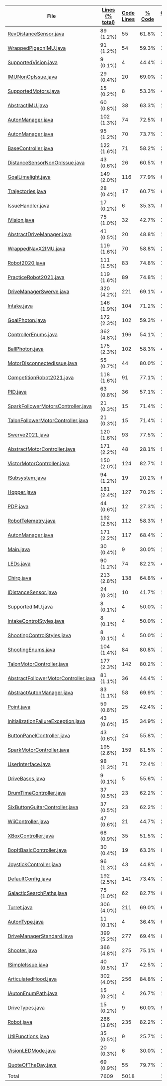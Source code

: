 
|File|[Lines (% total)](https://github.com/FRCTeam5199/Robot-Code-2021/tree/Main-Development/Statistics/LinesDescending.md/)|[Code Lines](https://github.com/FRCTeam5199/Robot-Code-2021/tree/Main-Development/Statistics/CodeDescending.md/)|[% Code](https://github.com/FRCTeam5199/Robot-Code-2021/tree/Main-Development/Statistics/ProportionCodeDescending.md/)|[Comment Lines](https://github.com/FRCTeam5199/Robot-Code-2021/tree/Main-Development/Statistics/CommentsDescending.md/)|[% Comment](https://github.com/FRCTeam5199/Robot-Code-2021/tree/Main-Development/Statistics/ProportionCommentsDescending.md/)|[Blank Lines](https://github.com/FRCTeam5199/Robot-Code-2021/tree/Main-Development/Statistics/BlanksDescending.md/)|[% Blank](https://github.com/FRCTeam5199/Robot-Code-2021/tree/Main-Development/Statistics/ProportionBlanksAscending.md/)|
| --- | --- | --- | --- | --- | --- | --- | --- |
|[RevDistanceSensor.java](https://github.com/FRCTeam5199/Robot-Code-2021/tree/Main-Development/src/main/java/frc/vision/distancesensor/RevDistanceSensor.java)|89 (1.2%)|55|61.8%|11|12.4%|23|25.8%|
|[WrappedPigeonIMU.java](https://github.com/FRCTeam5199/Robot-Code-2021/tree/Main-Development/src/main/java/frc/telemetry/imu/WrappedPigeonIMU.java)|91 (1.2%)|54|59.3%|15|16.5%|22|24.2%|
|[SupportedVision.java](https://github.com/FRCTeam5199/Robot-Code-2021/tree/Main-Development/src/main/java/frc/vision/camera/SupportedVision.java)|9 (0.1%)|4|44.4%|3|33.3%|2|22.2%|
|[IMUNonOpIssue.java](https://github.com/FRCTeam5199/Robot-Code-2021/tree/Main-Development/src/main/java/frc/selfdiagnostics/IMUNonOpIssue.java)|29 (0.4%)|20|69.0%|3|10.3%|6|20.7%|
|[SupportedMotors.java](https://github.com/FRCTeam5199/Robot-Code-2021/tree/Main-Development/src/main/java/frc/motors/SupportedMotors.java)|15 (0.2%)|8|53.3%|4|26.7%|3|20.0%|
|[AbstractIMU.java](https://github.com/FRCTeam5199/Robot-Code-2021/tree/Main-Development/src/main/java/frc/telemetry/imu/AbstractIMU.java)|60 (0.8%)|38|63.3%|10|16.7%|12|20.0%|
|[AutonManager.java](https://github.com/FRCTeam5199/Robot-Code-2021/tree/Main-Development/src/main/java/frc/drive/auton/galacticsearchscam/AutonManager.java)|102 (1.3%)|74|72.5%|8|7.8%|20|19.6%|
|[AutonManager.java](https://github.com/FRCTeam5199/Robot-Code-2021/tree/Main-Development/src/main/java/frc/drive/auton/followtrajectory/AutonManager.java)|95 (1.2%)|70|73.7%|7|7.4%|18|18.9%|
|[BaseController.java](https://github.com/FRCTeam5199/Robot-Code-2021/tree/Main-Development/src/main/java/frc/controllers/BaseController.java)|122 (1.6%)|71|58.2%|28|23.0%|23|18.9%|
|[DistanceSensorNonOpIssue.java](https://github.com/FRCTeam5199/Robot-Code-2021/tree/Main-Development/src/main/java/frc/selfdiagnostics/DistanceSensorNonOpIssue.java)|43 (0.6%)|26|60.5%|9|20.9%|8|18.6%|
|[GoalLimelight.java](https://github.com/FRCTeam5199/Robot-Code-2021/tree/Main-Development/src/main/java/frc/vision/camera/GoalLimelight.java)|149 (2.0%)|116|77.9%|6|4.0%|27|18.1%|
|[Trajectories.java](https://github.com/FRCTeam5199/Robot-Code-2021/tree/Main-Development/src/main/java/frc/drive/auton/followtrajectory/Trajectories.java)|28 (0.4%)|17|60.7%|6|21.4%|5|17.9%|
|[IssueHandler.java](https://github.com/FRCTeam5199/Robot-Code-2021/tree/Main-Development/src/main/java/frc/selfdiagnostics/IssueHandler.java)|17 (0.2%)|6|35.3%|8|47.1%|3|17.6%|
|[IVision.java](https://github.com/FRCTeam5199/Robot-Code-2021/tree/Main-Development/src/main/java/frc/vision/camera/IVision.java)|75 (1.0%)|32|42.7%|30|40.0%|13|17.3%|
|[AbstractDriveManager.java](https://github.com/FRCTeam5199/Robot-Code-2021/tree/Main-Development/src/main/java/frc/drive/AbstractDriveManager.java)|41 (0.5%)|20|48.8%|14|34.1%|7|17.1%|
|[WrappedNavX2IMU.java](https://github.com/FRCTeam5199/Robot-Code-2021/tree/Main-Development/src/main/java/frc/telemetry/imu/WrappedNavX2IMU.java)|119 (1.6%)|70|58.8%|29|24.4%|20|16.8%|
|[Robot2020.java](https://github.com/FRCTeam5199/Robot-Code-2021/tree/Main-Development/src/main/java/frc/robot/robotconfigs/twentytwenty/Robot2020.java)|111 (1.5%)|83|74.8%|10|9.0%|18|16.2%|
|[PracticeRobot2021.java](https://github.com/FRCTeam5199/Robot-Code-2021/tree/Main-Development/src/main/java/frc/robot/robotconfigs/twentyone/PracticeRobot2021.java)|119 (1.6%)|89|74.8%|11|9.2%|19|16.0%|
|[DriveManagerSwerve.java](https://github.com/FRCTeam5199/Robot-Code-2021/tree/Main-Development/src/main/java/frc/drive/DriveManagerSwerve.java)|320 (4.2%)|221|69.1%|48|15.0%|51|15.9%|
|[Intake.java](https://github.com/FRCTeam5199/Robot-Code-2021/tree/Main-Development/src/main/java/frc/ballstuff/intaking/Intake.java)|146 (1.9%)|104|71.2%|19|13.0%|23|15.8%|
|[GoalPhoton.java](https://github.com/FRCTeam5199/Robot-Code-2021/tree/Main-Development/src/main/java/frc/vision/camera/GoalPhoton.java)|172 (2.3%)|102|59.3%|43|25.0%|27|15.7%|
|[ControllerEnums.java](https://github.com/FRCTeam5199/Robot-Code-2021/tree/Main-Development/src/main/java/frc/controllers/ControllerEnums.java)|362 (4.8%)|196|54.1%|110|30.4%|56|15.5%|
|[BallPhoton.java](https://github.com/FRCTeam5199/Robot-Code-2021/tree/Main-Development/src/main/java/frc/vision/camera/BallPhoton.java)|175 (2.3%)|102|58.3%|47|26.9%|26|14.9%|
|[MotorDisconnectedIssue.java](https://github.com/FRCTeam5199/Robot-Code-2021/tree/Main-Development/src/main/java/frc/selfdiagnostics/MotorDisconnectedIssue.java)|55 (0.7%)|44|80.0%|3|5.5%|8|14.5%|
|[CompetitionRobot2021.java](https://github.com/FRCTeam5199/Robot-Code-2021/tree/Main-Development/src/main/java/frc/robot/robotconfigs/twentyone/CompetitionRobot2021.java)|118 (1.6%)|91|77.1%|10|8.5%|17|14.4%|
|[PID.java](https://github.com/FRCTeam5199/Robot-Code-2021/tree/Main-Development/src/main/java/frc/misc/PID.java)|63 (0.8%)|36|57.1%|18|28.6%|9|14.3%|
|[SparkFollowerMotorsController.java](https://github.com/FRCTeam5199/Robot-Code-2021/tree/Main-Development/src/main/java/frc/motors/followers/SparkFollowerMotorsController.java)|21 (0.3%)|15|71.4%|3|14.3%|3|14.3%|
|[TalonFollowerMotorController.java](https://github.com/FRCTeam5199/Robot-Code-2021/tree/Main-Development/src/main/java/frc/motors/followers/TalonFollowerMotorController.java)|21 (0.3%)|15|71.4%|3|14.3%|3|14.3%|
|[Swerve2021.java](https://github.com/FRCTeam5199/Robot-Code-2021/tree/Main-Development/src/main/java/frc/robot/robotconfigs/twentyone/Swerve2021.java)|120 (1.6%)|93|77.5%|10|8.3%|17|14.2%|
|[AbstractMotorController.java](https://github.com/FRCTeam5199/Robot-Code-2021/tree/Main-Development/src/main/java/frc/motors/AbstractMotorController.java)|171 (2.2%)|48|28.1%|99|57.9%|24|14.0%|
|[VictorMotorController.java](https://github.com/FRCTeam5199/Robot-Code-2021/tree/Main-Development/src/main/java/frc/motors/VictorMotorController.java)|150 (2.0%)|124|82.7%|5|3.3%|21|14.0%|
|[ISubsystem.java](https://github.com/FRCTeam5199/Robot-Code-2021/tree/Main-Development/src/main/java/frc/misc/ISubsystem.java)|94 (1.2%)|19|20.2%|62|66.0%|13|13.8%|
|[Hopper.java](https://github.com/FRCTeam5199/Robot-Code-2021/tree/Main-Development/src/main/java/frc/ballstuff/intaking/Hopper.java)|181 (2.4%)|127|70.2%|29|16.0%|25|13.8%|
|[PDP.java](https://github.com/FRCTeam5199/Robot-Code-2021/tree/Main-Development/src/main/java/frc/pdp/PDP.java)|44 (0.6%)|12|27.3%|26|59.1%|6|13.6%|
|[RobotTelemetry.java](https://github.com/FRCTeam5199/Robot-Code-2021/tree/Main-Development/src/main/java/frc/telemetry/RobotTelemetry.java)|192 (2.5%)|112|58.3%|54|28.1%|26|13.5%|
|[AutonManager.java](https://github.com/FRCTeam5199/Robot-Code-2021/tree/Main-Development/src/main/java/frc/drive/auton/galacticsearch/AutonManager.java)|171 (2.2%)|117|68.4%|31|18.1%|23|13.5%|
|[Main.java](https://github.com/FRCTeam5199/Robot-Code-2021/tree/Main-Development/src/main/java/frc/robot/Main.java)|30 (0.4%)|9|30.0%|17|56.7%|4|13.3%|
|[LEDs.java](https://github.com/FRCTeam5199/Robot-Code-2021/tree/Main-Development/src/main/java/frc/misc/LEDs.java)|90 (1.2%)|74|82.2%|4|4.4%|12|13.3%|
|[Chirp.java](https://github.com/FRCTeam5199/Robot-Code-2021/tree/Main-Development/src/main/java/frc/misc/Chirp.java)|213 (2.8%)|138|64.8%|48|22.5%|27|12.7%|
|[IDistanceSensor.java](https://github.com/FRCTeam5199/Robot-Code-2021/tree/Main-Development/src/main/java/frc/vision/distancesensor/IDistanceSensor.java)|24 (0.3%)|10|41.7%|11|45.8%|3|12.5%|
|[SupportedIMU.java](https://github.com/FRCTeam5199/Robot-Code-2021/tree/Main-Development/src/main/java/frc/telemetry/imu/SupportedIMU.java)|8 (0.1%)|4|50.0%|3|37.5%|1|12.5%|
|[IntakeControlStyles.java](https://github.com/FRCTeam5199/Robot-Code-2021/tree/Main-Development/src/main/java/frc/ballstuff/intaking/IntakeControlStyles.java)|8 (0.1%)|4|50.0%|3|37.5%|1|12.5%|
|[ShootingControlStyles.java](https://github.com/FRCTeam5199/Robot-Code-2021/tree/Main-Development/src/main/java/frc/ballstuff/shooting/ShootingControlStyles.java)|8 (0.1%)|4|50.0%|3|37.5%|1|12.5%|
|[ShootingEnums.java](https://github.com/FRCTeam5199/Robot-Code-2021/tree/Main-Development/src/main/java/frc/ballstuff/shooting/ShootingEnums.java)|104 (1.4%)|84|80.8%|7|6.7%|13|12.5%|
|[TalonMotorController.java](https://github.com/FRCTeam5199/Robot-Code-2021/tree/Main-Development/src/main/java/frc/motors/TalonMotorController.java)|177 (2.3%)|142|80.2%|13|7.3%|22|12.4%|
|[AbstractFollowerMotorController.java](https://github.com/FRCTeam5199/Robot-Code-2021/tree/Main-Development/src/main/java/frc/motors/followers/AbstractFollowerMotorController.java)|81 (1.1%)|36|44.4%|35|43.2%|10|12.3%|
|[AbstractAutonManager.java](https://github.com/FRCTeam5199/Robot-Code-2021/tree/Main-Development/src/main/java/frc/drive/auton/AbstractAutonManager.java)|83 (1.1%)|58|69.9%|15|18.1%|10|12.0%|
|[Point.java](https://github.com/FRCTeam5199/Robot-Code-2021/tree/Main-Development/src/main/java/frc/drive/auton/Point.java)|59 (0.8%)|25|42.4%|27|45.8%|7|11.9%|
|[InitializationFailureException.java](https://github.com/FRCTeam5199/Robot-Code-2021/tree/Main-Development/src/main/java/frc/misc/InitializationFailureException.java)|43 (0.6%)|15|34.9%|23|53.5%|5|11.6%|
|[ButtonPanelController.java](https://github.com/FRCTeam5199/Robot-Code-2021/tree/Main-Development/src/main/java/frc/controllers/ButtonPanelController.java)|43 (0.6%)|24|55.8%|14|32.6%|5|11.6%|
|[SparkMotorController.java](https://github.com/FRCTeam5199/Robot-Code-2021/tree/Main-Development/src/main/java/frc/motors/SparkMotorController.java)|195 (2.6%)|159|81.5%|14|7.2%|22|11.3%|
|[UserInterface.java](https://github.com/FRCTeam5199/Robot-Code-2021/tree/Main-Development/src/main/java/frc/misc/UserInterface.java)|98 (1.3%)|71|72.4%|16|16.3%|11|11.2%|
|[DriveBases.java](https://github.com/FRCTeam5199/Robot-Code-2021/tree/Main-Development/src/main/java/frc/drive/DriveBases.java)|9 (0.1%)|5|55.6%|3|33.3%|1|11.1%|
|[DrumTimeController.java](https://github.com/FRCTeam5199/Robot-Code-2021/tree/Main-Development/src/main/java/frc/controllers/DrumTimeController.java)|37 (0.5%)|23|62.2%|10|27.0%|4|10.8%|
|[SixButtonGuitarController.java](https://github.com/FRCTeam5199/Robot-Code-2021/tree/Main-Development/src/main/java/frc/controllers/SixButtonGuitarController.java)|37 (0.5%)|23|62.2%|10|27.0%|4|10.8%|
|[WiiController.java](https://github.com/FRCTeam5199/Robot-Code-2021/tree/Main-Development/src/main/java/frc/controllers/WiiController.java)|47 (0.6%)|21|44.7%|21|44.7%|5|10.6%|
|[XBoxController.java](https://github.com/FRCTeam5199/Robot-Code-2021/tree/Main-Development/src/main/java/frc/controllers/XBoxController.java)|68 (0.9%)|35|51.5%|26|38.2%|7|10.3%|
|[BopItBasicController.java](https://github.com/FRCTeam5199/Robot-Code-2021/tree/Main-Development/src/main/java/frc/controllers/BopItBasicController.java)|30 (0.4%)|19|63.3%|8|26.7%|3|10.0%|
|[JoystickController.java](https://github.com/FRCTeam5199/Robot-Code-2021/tree/Main-Development/src/main/java/frc/controllers/JoystickController.java)|96 (1.3%)|43|44.8%|44|45.8%|9|9.4%|
|[DefaultConfig.java](https://github.com/FRCTeam5199/Robot-Code-2021/tree/Main-Development/src/main/java/frc/robot/robotconfigs/DefaultConfig.java)|192 (2.5%)|141|73.4%|33|17.2%|18|9.4%|
|[GalacticSearchPaths.java](https://github.com/FRCTeam5199/Robot-Code-2021/tree/Main-Development/src/main/java/frc/drive/auton/galacticsearch/GalacticSearchPaths.java)|75 (1.0%)|62|82.7%|6|8.0%|7|9.3%|
|[Turret.java](https://github.com/FRCTeam5199/Robot-Code-2021/tree/Main-Development/src/main/java/frc/ballstuff/shooting/Turret.java)|306 (4.0%)|211|69.0%|67|21.9%|28|9.2%|
|[AutonType.java](https://github.com/FRCTeam5199/Robot-Code-2021/tree/Main-Development/src/main/java/frc/drive/auton/AutonType.java)|11 (0.1%)|4|36.4%|6|54.5%|1|9.1%|
|[DriveManagerStandard.java](https://github.com/FRCTeam5199/Robot-Code-2021/tree/Main-Development/src/main/java/frc/drive/DriveManagerStandard.java)|399 (5.2%)|277|69.4%|89|22.3%|33|8.3%|
|[Shooter.java](https://github.com/FRCTeam5199/Robot-Code-2021/tree/Main-Development/src/main/java/frc/ballstuff/shooting/Shooter.java)|366 (4.8%)|275|75.1%|62|16.9%|29|7.9%|
|[ISimpleIssue.java](https://github.com/FRCTeam5199/Robot-Code-2021/tree/Main-Development/src/main/java/frc/selfdiagnostics/ISimpleIssue.java)|40 (0.5%)|17|42.5%|20|50.0%|3|7.5%|
|[ArticulatedHood.java](https://github.com/FRCTeam5199/Robot-Code-2021/tree/Main-Development/src/main/java/frc/ballstuff/shooting/ArticulatedHood.java)|302 (4.0%)|256|84.8%|24|7.9%|22|7.3%|
|[IAutonEnumPath.java](https://github.com/FRCTeam5199/Robot-Code-2021/tree/Main-Development/src/main/java/frc/drive/auton/IAutonEnumPath.java)|15 (0.2%)|4|26.7%|10|66.7%|1|6.7%|
|[DriveTypes.java](https://github.com/FRCTeam5199/Robot-Code-2021/tree/Main-Development/src/main/java/frc/drive/DriveTypes.java)|15 (0.2%)|9|60.0%|5|33.3%|1|6.7%|
|[Robot.java](https://github.com/FRCTeam5199/Robot-Code-2021/tree/Main-Development/src/main/java/frc/robot/Robot.java)|286 (3.8%)|235|82.2%|32|11.2%|19|6.6%|
|[UtilFunctions.java](https://github.com/FRCTeam5199/Robot-Code-2021/tree/Main-Development/src/main/java/frc/misc/UtilFunctions.java)|35 (0.5%)|9|25.7%|24|68.6%|2|5.7%|
|[VisionLEDMode.java](https://github.com/FRCTeam5199/Robot-Code-2021/tree/Main-Development/src/main/java/frc/vision/camera/VisionLEDMode.java)|20 (0.3%)|6|30.0%|13|65.0%|1|5.0%|
|[QuoteOfTheDay.java](https://github.com/FRCTeam5199/Robot-Code-2021/tree/Main-Development/src/main/java/frc/misc/QuoteOfTheDay.java)|69 (0.9%)|55|79.7%|11|15.9%|3|4.3%|
|Total|7609|5018| |1609| |982| |